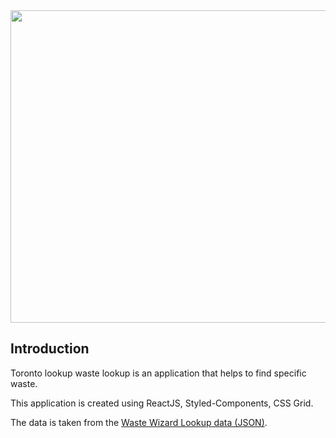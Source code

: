 <center>
<img width="660" height="500" src="https://media.giphy.com/media/BMtxrdzPw4Uven17l6/giphy.gif">
</center>

## Introduction

Toronto lookup waste lookup is an application that helps
to find specific waste.

This application is created using ReactJS, Styled-Components, CSS Grid.

The data is taken from the [Waste Wizard Lookup data (JSON)](https://www.toronto.ca/city-government/data-research-maps/open-data/open-data-catalogue/#5ed40494-a290-7807-d5da-09ab6a56fca2).
